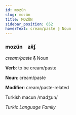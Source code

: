 ```yaml
---
id: mozün
slug: mozün
title: MOZÜN
sidebar_position: 652
hoverText: cream/paste § Noun
---
```


### mozün&emsp;<span kind="abugida">ƶⱴ̃ʄ</span>

*cream/paste* **§** Noun

**Verb**: to be cream/paste

**Noun**: cream/paste

**Modifier**: cream/paste-related

Turkish macun /madʒun/

*Turkic Language Family*